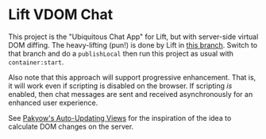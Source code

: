 # Lift VDOM Chat

This project is the "Ubiquitous Chat App" for Lift, but with server-side virtual DOM diffing.
The heavy-lifting (pun!) is done by Lift in [this branch](https://github.com/lift/framework/tree/joe-vdom).
Switch to that branch and do a `publishLocal` then run this project as usual with `container:start`.

Also note that this approach will support progressive enhancement.
That is, it will work even if scripting is disabled on the browser.
If scripting *is* enabled, then chat messages are sent and received asynchronously for an enhanced user experience.

See [Pakyow's Auto-Updating Views](https://pakyow.org/docs/live-views) for the inspiration of the idea to calculate DOM changes on the server.
